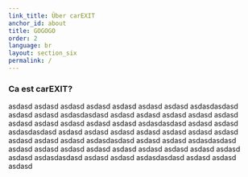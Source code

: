 ```yaml
---
link_title: Über carEXIT
anchor_id: about
title: GOGOGO
order: 2
language: br
layout: section_six
permalink: /
---
```


### Ca est carEXIT?
asdasd asdasd asdasd asdasd asdasd asdasd asdasd asdasdasdasd asdasd asdasd asdasdasdasd asdasd asdasd asdasd
asdasd asdasd asdasd asdasd asdasd asdasd asdasd asdasdasdasd asdasd asdasd asdasdasdasd asdasd asdasd asdasd
asdasd asdasd asdasd asdasd asdasd asdasd asdasd asdasdasdasd asdasd asdasd asdasdasdasd asdasd asdasd asdasd
asdasd asdasd asdasd asdasd asdasd asdasd asdasd asdasdasdasd asdasd asdasd asdasdasdasd asdasd asdasd asdasd